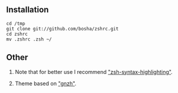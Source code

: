 ## Installation ##

    cd /tmp
    git clone git://github.com/bosha/zshrc.git
    cd zshrc
    mv .zshrc .zsh ~/

## Other ##

1. Note that for better use I recommend ["zsh-syntax-highlighting"](https://github.com/zsh-users/zsh-syntax-highlighting).

2. Theme based on ["gnzh"](https://github.com/robbyrussell/oh-my-zsh/blob/master/themes/gnzh.zsh-theme).
